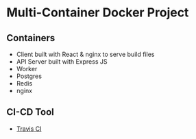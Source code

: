 # Multi-Container Docker Project

## Containers

- Client built with React & nginx to serve build files
- API Server built with Express JS
- Worker
- Postgres
- Redis
- nginx

## CI-CD Tool

- [Travis CI](https://travis-ci.org/)
